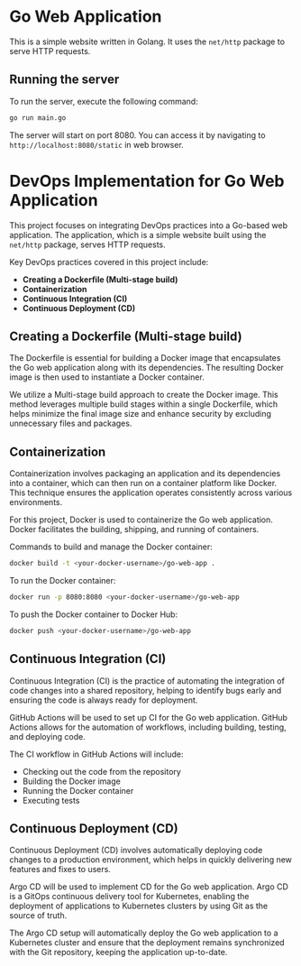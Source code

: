 # Go Web Application

This is a simple website written in Golang. It uses the `net/http` package to serve HTTP requests.

## Running the server

To run the server, execute the following command:

```bash
go run main.go
```

The server will start on port 8080. You can access it by navigating to `http://localhost:8080/static` in web browser.

# DevOps Implementation for Go Web Application

This project focuses on integrating DevOps practices into a Go-based web application. The application, which is a simple website built using the `net/http` package, serves HTTP requests.

Key DevOps practices covered in this project include:

- **Creating a Dockerfile (Multi-stage build)**
- **Containerization**
- **Continuous Integration (CI)**
- **Continuous Deployment (CD)**

## Creating a Dockerfile (Multi-stage build)

The Dockerfile is essential for building a Docker image that encapsulates the Go web application along with its dependencies. The resulting Docker image is then used to instantiate a Docker container.

We utilize a Multi-stage build approach to create the Docker image. This method leverages multiple build stages within a single Dockerfile, which helps minimize the final image size and enhance security by excluding unnecessary files and packages.

## Containerization

Containerization involves packaging an application and its dependencies into a container, which can then run on a container platform like Docker. This technique ensures the application operates consistently across various environments.

For this project, Docker is used to containerize the Go web application. Docker facilitates the building, shipping, and running of containers.

Commands to build and manage the Docker container:

```bash
docker build -t <your-docker-username>/go-web-app .
```

To run the Docker container:

```bash
docker run -p 8080:8080 <your-docker-username>/go-web-app
```

To push the Docker container to Docker Hub:
```bash
docker push <your-docker-username>/go-web-app
```

## Continuous Integration (CI)

Continuous Integration (CI) is the practice of automating the integration of code changes into a shared repository, helping to identify bugs early and ensuring the code is always ready for deployment.

GitHub Actions will be used to set up CI for the Go web application. GitHub Actions allows for the automation of workflows, including building, testing, and deploying code.

The CI workflow in GitHub Actions will include:

- Checking out the code from the repository
- Building the Docker image
- Running the Docker container
- Executing tests

## Continuous Deployment (CD)

Continuous Deployment (CD) involves automatically deploying code changes to a production environment, which helps in quickly delivering new features and fixes to users.

Argo CD will be used to implement CD for the Go web application. Argo CD is a GitOps continuous delivery tool for Kubernetes, enabling the deployment of applications to Kubernetes clusters by using Git as the source of truth.

The Argo CD setup will automatically deploy the Go web application to a Kubernetes cluster and ensure that the deployment remains synchronized with the Git repository, keeping the application up-to-date.